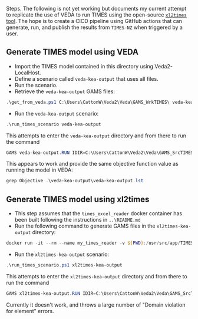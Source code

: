 Steps. The following is not yet working but documents my current attempt to replicate the use of VEDA to run TIMES using the open-source [`xl2times` tool](https://github.com/etsap-TIMES/xl2times). The hope is to create a CICD pipeline using GitHub actions that can generate, run, and publish the results from `TIMES-NZ` when triggered by a user.

## Generate TIMES model using VEDA
* Import the TIMES model contained in this directory using Veda2-LocalHost.
* Define a scenario called `veda-kea-output` that uses all files.
* Run the scenario.
* Retrieve the `veda-kea-output` GAMS files:
```Powershell
.\get_from_veda.ps1 C:\Users\CattonW\Veda2\Veda\GAMS_WrkTIMES\ veda-kea-output
```
* Run the `veda-kea-output` scenario:
```Powershell
.\run_times_scenario veda-kea-output
```
This attempts to enter the `veda-kea-output` directory and from there to run the command
```Powershell
GAMS veda-kea-output.RUN IDIR=C:\Users\CattonW\Veda2\Veda\GAMS_SrcTIMES.v4.7.6 GDX=C:\Users\cattonw\git\TIMES-NZ-Model-Files\kea-times-model\GAMSSAVE\veda-kea-output PS=99999 r=C:\Users\CattonW\Veda2\Veda\GAMS_SrcTIMES.v4.7.6\_times
```
This appears to work and provide the same objective function value as running the model in VEDA:
```Powershell
grep Objective .\veda-kea-output\veda-kea-output.lst
```

## Generate TIMES model using xl2times
* This step assumes that the `times_excel_reader` docker container has been built following the instructions in `..\README.md`
* Run the following command to generate GAMS files in the `xl2times-kea-output` directory:
```Powershell
docker run -it --rm --name my_times_reader -v ${PWD}:/usr/src/app/TIMES-NZ-KEA times_excel_reader xl2times TIMES-NZ-KEA/ --output_dir TIMES-NZ-KEA/xl2times-kea-output/ --regions NI,SI --dd
```
* Run the `xl2times-kea-output` scenario:
```Powershell
.\run_times_scenario.ps1 xl2times-kea-output
```
This attempts to enter the `xl2times-kea-output` directory and from there to run the command
```Powershell
GAMS xl2times-kea-output.RUN IDIR=C:\Users\CattonW\Veda2\Veda\GAMS_SrcTIMES.v4.7.6 GDX=C:\Users\cattonw\git\TIMES-NZ-Model-Files\kea-times-model\GAMSSAVE\xl2times-kea-output PS=99999 r=C:\Users\CattonW\Veda2\Veda\GAMS_SrcTIMES.v4.7.6\_times
```
Currently it doesn't work, and throws a large number of "Domain violation for element" errors.
